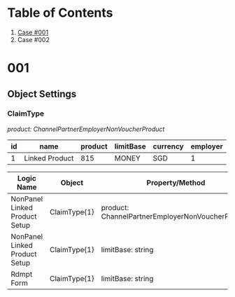 # Table of Contents
1. [Case #001](#c001)
2. Case #002

# <a name="c001"></a>001
## Object Settings
### ClaimType
*product: ChannelPartnerEmployerNonVoucherProduct*

id | name | product | limitBase | currency | employer
------------ | ------------- | ------------- | ------------- | ------------- | -------------
1 | Linked Product | 815 | MONEY | SGD | 1


Logic Name | Object | Property/Method | Input | Output | Action
------------ | ------------- | ------------- | ------------- | ------------- | -------------
NonPanel Linked Product Setup | ClaimType{1} | product: ChannelPartnerEmployerNonVoucherProduct | 815 | |
NonPanel Linked Product Setup | ClaimType{1} | limitBase: string | MONEY | |
Rdmpt Form | ClaimType{1} | limitBase: string | MONEY | |

